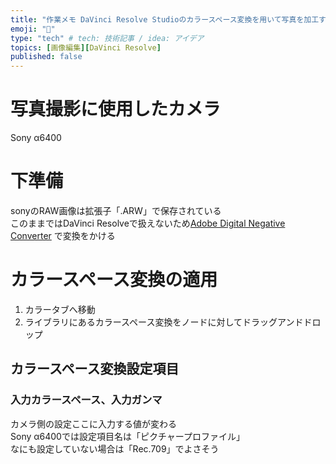 ```yaml
---
title: "作業メモ DaVinci Resolve Studioのカラースペース変換を用いて写真を加工する"
emoji: "🦔"
type: "tech" # tech: 技術記事 / idea: アイデア
topics: [画像編集][DaVinci Resolve]
published: false
---
```


# 写真撮影に使用したカメラ
Sony α6400

# 下準備
sonyのRAW画像は拡張子「.ARW」で保存されている  
このままではDaVinci Resolveで扱えないため[Adobe Digital Negative Converter](https://helpx.adobe.com/jp/camera-raw/using/adobe-dng-converter.html)
で変換をかける

# カラースペース変換の適用
1. カラータブへ移動
2. ライブラリにあるカラースペース変換をノードに対してドラッグアンドドロップ

## カラースペース変換設定項目
### 入力カラースペース、入力ガンマ
カメラ側の設定ここに入力する値が変わる  
Sony α6400では設定項目名は「ピクチャープロファイル」  
なにも設定していない場合は「Rec.709」でよさそう


